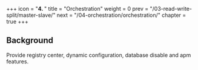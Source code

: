 +++
icon = "<b>4. </b>"
title = "Orchestration"
weight = 0
prev = "/03-read-write-split/master-slave/"
next = "/04-orchestration/orchestration/"
chapter = true
+++

## Background

Provide registry center, dynamic configuration, database disable and apm features.
